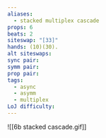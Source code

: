 ```yaml
---
aliases:
  - stacked multiplex cascade
props: 6
beats: 2
siteswap: "[33]"
hands: (10)(30).
alt siteswaps: 
sync pair: 
symm pair: 
prop pair: 
tags:
  - async
  - asymm
  - multiplex
LoJ difficulty:
---
```

![[6b stacked cascade.gif]]

